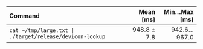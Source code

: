 | Command | Mean [ms] | Min…Max [ms] |
|:---|---:|---:|
| `cat ~/tmp/large.txt \| ./target/release/devicon-lookup` | 948.8 ± 7.8 | 942.6…967.0 |

